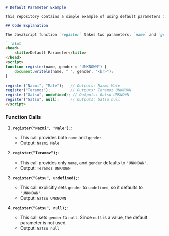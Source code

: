```markdown
# Default Parameter Example

This repository contains a simple example of using default parameters in JavaScript functions. The code demonstrates how to assign a default value to a function parameter and how it behaves when the parameter is not provided, explicitly set to `undefined`, or set to `null`.

## Code Explanation

The JavaScript function `register` takes two parameters: `name` and `gender`. The `gender` parameter has a default value of `"UNKNOWN"`. If `gender` is not provided or is `undefined`, it defaults to `"UNKNOWN"`.

```html
<head>
    <title>Default Parameter</title>
</head>
<script>
function register(name, gender = "UNKNOWN") {
    document.writeln(name, " ", gender, "<br>");
}

register("Nazmi", "Male");   // Outputs: Nazmi Male
register("Teramoz");         // Outputs: Teramoz UNKNOWN
register("Gatsu", undefined); // Outputs: Gatsu UNKNOWN
register("Gatsu", null);     // Outputs: Gatsu null
</script>
```

### Function Calls

1. **`register("Nazmi", "Male");`**:
   - This call provides both `name` and `gender`.
   - Output: `Nazmi Male`

2. **`register("Teramoz");`**:
   - This call provides only `name`, and `gender` defaults to `"UNKNOWN"`.
   - Output: `Teramoz UNKNOWN`

3. **`register("Gatsu", undefined);`**:
   - This call explicitly sets `gender` to `undefined`, so it defaults to `"UNKNOWN"`.
   - Output: `Gatsu UNKNOWN`

4. **`register("Gatsu", null);`**:
   - This call sets `gender` to `null`. Since `null` is a value, the default parameter is not used.
   - Output: `Gatsu null`
